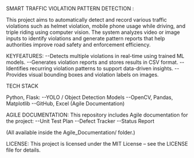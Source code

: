 SMART TRAFFIC VIOLATION PATTERN DETECTION :

This project aims to automatically detect and record various traffic violations such as helmet violation, mobile phone usage while driving, and triple riding using computer vision. The system analyzes video or image inputs to identify violations and generate pattern reports that help authorities improve road safety and enforcement efficiency.

KEYFEATURES:
--Detects multiple violations in real-time using trained ML models.
--Generates violation reports and stores results in CSV format.
--Identifies recurring violation patterns to support data-driven insights.
--Provides visual bounding boxes and violation labels on images.

TECH STACK

Python, Flask:
--YOLO / Object Detection Models
--OpenCV, Pandas, Matplotlib
--GitHub, Excel (Agile Documentation)

AGILE DOCUMENTATION:
This repository includes Agile documentation for the project:
--Unit Test Plan
--Defect Tracker
--Status Report

(All available inside the Agile_Documentation/ folder.)

LICENSE:
This project is licensed under the MIT License – see the LICENSE file for details.


